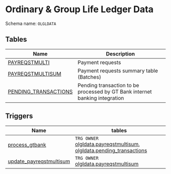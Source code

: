 # Ordinary & Group Life Ledger Data 

Schema name: `OLGLDATA`

## Tables

| **Name**                                              | **Description**                                                             |
|-------------------------------------------------------|-----------------------------------------------------------------------------|
| [PAYREQSTMULTI][olgldata.payreqstmulti]               | Payment requests                                                            |
| [PAYREQSTMULTISUM][olgldata.payreqstmultisum]         | Payment requests summary table (Batches)                                    |
| [PENDING_TRANSACTIONS][olgldata.pending_transactions] | Pending transaction to be processed by GT Bank internet banking integration |

## Triggers

| **Name**                  | **tables**                                                               |
|---------------------------|--------------------------------------------------------------------------|
| [process_gtbank]          | `TRG OWNER` [olgldata.payreqstmultisum], [olgldata.pending_transactions] |
| [update_payreqstmultisum] | `TRG OWNER` [olgldata.payreqstmultisum]                                  |

<!-- tables -->
[olgldata.payreqstmulti]: tables/payreqstmulti.md
[olgldata.payreqstmultisum]: tables/payreqstmultisum.md
[olgldata.pending_transactions]: tables/pending_transactions.md

<!-- Triggers -->
[process_gtbank]: tables/payreqstmultisum.md#process-gt-bank-payments
[update_payreqstmultisum]: tables/payreqstmultisum.md#update-batch-payments-request-table
